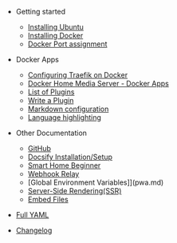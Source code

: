 - Getting started

  - [Installing Ubuntu](Installing-Ubuntu.md)
  - [Installing Docker](Installing-Docker.md)
  - [Docker Port assignment](docker-ports.md)

- Docker Apps

  - [Configuring Traefik on Docker](docker-traefik.md)
  - [Docker Home Media Server - Docker Apps](docker-apps.md)
  - [List of Plugins](plugins.md)
  - [Write a Plugin](write-a-plugin.md)
  - [Markdown configuration](markdown.md)
  - [Language highlighting](language-highlight.md)

- Other Documentation

  - [GitHub](deploy.md)
  - [Docsify Installation/Setup](helpers.md)
  - [Smart Home Beginner](smarthomebeginner.md)
  - [Webhook Relay](cdn.md)
  - [Global Environment Variables]](pwa.md)
  - [Server-Side Rendering(SSR)](ssr.md)
  - [Embed Files](embed-files.md)

- [Full YAML](awesome.md)
- [Changelog](changelog.md)

